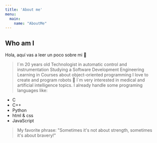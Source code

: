 ```yaml
---
title: 'About me'
menu:
  main:
    name: "AboutMe"
---
```


## Who am I

Hola, aquí vas a leer un poco sobre mi 🌟

>I´m 20 years old
>Technologist in automatic control and instrumentation
>Studying a Software Development Engineering
>Learning in Courses about object-oriented programming 
>I love to create and program robots 👀
>I´m very interested in medical and artificial intelligence topics.
>I already handle some programing languages like: 
- C 
- C++ 
- Python 
- html & css
- JavaScript

>My favorite phrase: 
"Sometimes it's not about strength, sometimes it's about bravery!"
